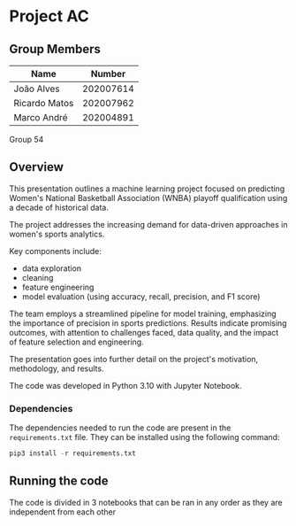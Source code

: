 # Project AC

## Group Members

| Name          | Number    |
| ------------- | --------- |
| João Alves    | 202007614 |
| Ricardo Matos | 202007962 |
| Marco André   | 202004891 |

Group 54

## Overview

This presentation outlines a machine learning project focused on predicting Women's National Basketball Association (WNBA) playoff qualification using a decade of historical data.

The project addresses the increasing demand for data-driven approaches in women's sports analytics.

Key components include:

- data exploration
- cleaning
- feature engineering
- model evaluation (using accuracy, recall, precision, and F1 score)

The team employs a streamlined pipeline for model training, emphasizing the importance of precision in sports predictions.
Results indicate promising outcomes, with attention to challenges faced, data quality, and the impact of feature selection and engineering.

The presentation goes into further detail on the project's motivation, methodology, and results.

The code was developed in Python 3.10 with Jupyter Notebook.

### Dependencies

The dependencies needed to run the code are present in the `requirements.txt` file. They can be installed using the following command:

```python
pip3 install -r requirements.txt
```

## Running the code

The code is divided in 3 notebooks that can be ran in any order as they are independent from each other
